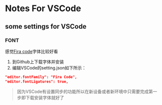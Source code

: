 # Notes For VSCode
## some settings for VSCode 
### FONT
感觉[Fira code](https://github.com/tonsky/FiraCode)字体比较好看
1. 到Github上下载字体并安装
2. 编辑VSCode的setting.json如下所示：
```json
"editor.fontFamily": "Fira Code",
"editor.fontLigatures": true,
```
> 因为VSCode有设置同步的功能所以在新设备或者新环境中只需要完成第一步即下载安装字体就好了  

